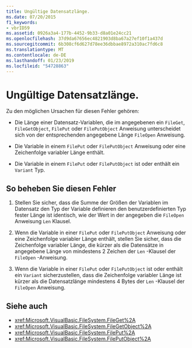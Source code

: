 ```yaml
---
title: Ungültige Datensatzlänge.
ms.date: 07/20/2015
f1_keywords:
- vbrID59
ms.assetid: 0926a3a4-177b-4452-9b33-d8a01e24cc21
ms.openlocfilehash: 37d9da67656ec4821903d8ba67a27ef10f1a437d
ms.sourcegitcommit: 6b308cf6d627d78ee36dbbae8972a310ac7fd6c8
ms.translationtype: MT
ms.contentlocale: de-DE
ms.lasthandoff: 01/23/2019
ms.locfileid: "54728863"
---
```

# <a name="bad-record-length"></a>Ungültige Datensatzlänge.
Zu den möglichen Ursachen für diesen Fehler gehören:  
  
-   Die Länge einer Datensatz-Variablen, die im angegebenen ein `FileGet`, `FileGetObject`, `FilePut` oder `FilePutObject` Anweisung unterscheidet sich von der entsprechenden angegebene Länge `FileOpen` Anweisung.  
  
-   Die Variable in einem `FilePut` oder `FilePutObject` Anweisung oder eine Zeichenfolge variabler Länge enthält.  
  
-   Die Variable in einem `FilePut` oder `FilePutObject` ist oder enthält ein `Variant` Typ.  
  
## <a name="to-correct-this-error"></a>So beheben Sie diesen Fehler  
  
1.  Stellen Sie sicher, dass die Summe der Größen der Variablen im Datensatz den Typ der Variable definieren den benutzerdefinierten Typ fester Länge ist identisch, wie der Wert in der angegeben die `FileOpen` Anweisung `Len` Klausel.  
  
2.  Wenn die Variable in einer `FilePut` oder `FilePutObject` Anweisung oder eine Zeichenfolge variabler Länge enthält, stellen Sie sicher, dass die Zeichenfolge variabler Länge, die kürzer als die Datensätze in angegebene Länge von mindestens 2 Zeichen der `Len` -Klausel der `FileOpen` -Anweisung.  
  
3.  Wenn die Variable in einer `FilePut` oder `FilePutObject` ist oder enthält ein `Variant` sicherzustellen, dass die Zeichenfolge variabler Länge ist kürzer als die Datensatzlänge mindestens 4 Bytes der `Len` -Klausel der `FileOpen` Anweisung.  
  
## <a name="see-also"></a>Siehe auch
- <xref:Microsoft.VisualBasic.FileSystem.FileGet%2A>
- <xref:Microsoft.VisualBasic.FileSystem.FileGetObject%2A>
- <xref:Microsoft.VisualBasic.FileSystem.FilePut%2A>
- <xref:Microsoft.VisualBasic.FileSystem.FilePutObject%2A>
